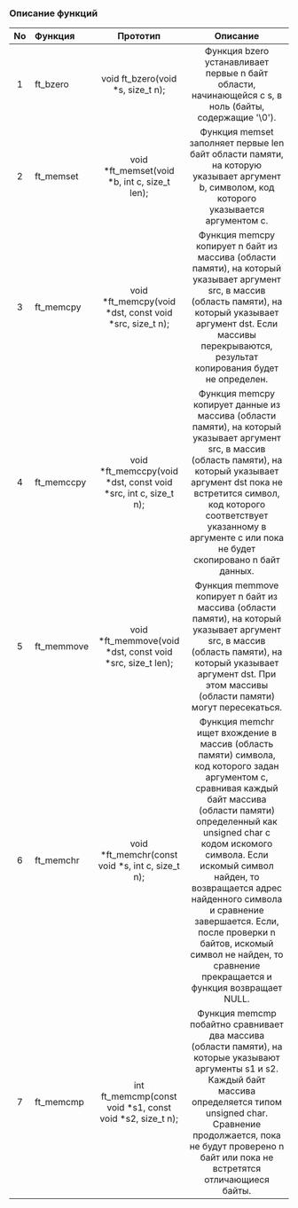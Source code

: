 ### Описание функций
| No  | Функция       | Прототип | Описание  |
| :-: | :------------ | :-------: | :----: |
| 1   | ft_bzero      | void ft_bzero(void *s, size_t n);| Функция bzero устанавливает первые n байт области, начинающейся с s, в ноль (байты, содержащие '\0').  |   
| 2   | ft_memset     | void *ft_memset(void *b, int c, size_t len); | Функция memset заполняет первые len байт области памяти, на которую указывает аргумент b, символом, код которого указывается аргументом c.  |
| 3   | ft_memcpy     | void *ft_memcpy(void *dst, const void *src, size_t n); | Функция memcpy копирует n байт из массива (области памяти), на который указывает аргумент src, в массив (область памяти), на который указывает аргумент dst. Если массивы перекрываются, результат копирования будет не определен. |
| 4   | ft_memccpy    | void *ft_memccpy(void *dst, const void *src, int c, size_t n); | Функция memcpy копирует данные из массива (области памяти), на который указывает аргумент src, в массив (область памяти), на который указывает аргумент dst пока не встретится символ, код которого соответствует указанному в аргументе c или пока не будет скопировано n байт данных. |
| 5   | ft_memmove    | void *ft_memmove(void *dst, const void *src, size_t len); | Функция memmove копирует n байт из массива (области памяти), на который указывает аргумент src, в массив (область памяти), на который указывает аргумент dst. При этом массивы (области памяти) могут пересекаться. |
| 6   | ft_memchr     | void *ft_memchr(const void *s, int c, size_t n); | Функция memchr ищет вхождение в массив (область памяти) символа, код которого задан аргументом c, сравнивая каждый байт массива (области памяти) определенный как unsigned char с кодом искомого символа. Если искомый символ найден, то возвращается адрес найденного символа и сравнение завершается. Если, после проверки n байтов, искомый символ не найден, то сравнение прекращается и функция возвращает NULL. |
| 7   | ft_memcmp     | int ft_memcmp(const void *s1, const void *s2, size_t n); | Функция memcmp побайтно сравнивает два массива (области памяти), на которые указывают аргументы s1 и s2. Каждый байт массива определяется типом unsigned char. Сравнение продолжается, пока не будут проверено n байт или пока не встретятся отличающиеся байты. |
